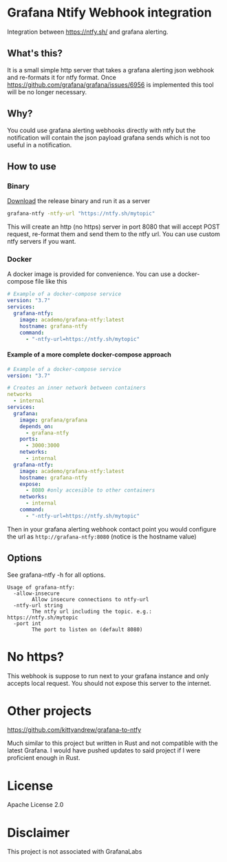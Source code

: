 # Grafana Ntify Webhook integration

Integration between https://ntfy.sh/ and grafana alerting.

## What's this?

It is a small simple http server that takes a grafana alerting json webhook and re-formats it for ntfy format.
Once https://github.com/grafana/grafana/issues/6956 is implemented this tool will be no longer necessary.

## Why?

You could use grafana alerting webhooks directly with ntfy but the notification will contain the json payload grafana sends which is not too useful in a notification.


## How to use

### Binary

[Download](https://github.com/academo/grafana-alerting-ntfy-webhook-integration/releases/) the release binary and run it as a server

```bash
grafana-ntfy -ntfy-url "https://ntfy.sh/mytopic"

```

This will create an http (no https) server in port 8080 that will accept POST request, re-format them and send them to the ntfy url. You can use custom ntfy servers if you want.

### Docker

A docker image is provided for convenience. You can use a docker-compose file like this

```yaml
# Example of a docker-compose service
version: "3.7"
services:
  grafana-ntfy:
    image: academo/grafana-ntfy:latest
    hostname: grafana-ntfy
    command:
      - "-ntfy-url=https://ntfy.sh/mytopic"
```

#### Example of a more complete docker-compose approach

```yaml
# Example of a docker-compose service
version: "3.7"

# Creates an inner network between containers
networks
  - internal
services:
  grafana:
    image: grafana/grafana
    depends_on:
      - grafana-ntfy
    ports:
      - 3000:3000
    networks:
      - internal
  grafana-ntfy:
    image: academo/grafana-ntfy:latest
    hostname: grafana-ntfy
    expose:
      - 8080 #only accesible to other containers
    networks:
      - internal
    command:
      - "-ntfy-url=https://ntfy.sh/mytopic"
```

Then in your grafana alerting webhook contact point you would configure the url as `http://grafana-ntfy:8080` (notice is the hostname value)

## Options

See grafana-ntfy -h for all options.

```
Usage of grafana-ntfy:
  -allow-insecure
        Allow insecure connections to ntfy-url
  -ntfy-url string
        The ntfy url including the topic. e.g.: https://ntfy.sh/mytopic
  -port int
        The port to listen on (default 8080)
```

# No https?

This webhook is suppose to run next to your grafana instance and only accepts local request. You should not expose this server to the internet.

# Other projects

https://github.com/kittyandrew/grafana-to-ntfy

Much similar to this project but written in Rust and not compatible with the latest Grafana. I would have pushed updates to said project if I were proficient enough in Rust.

# License

Apache License 2.0

# Disclaimer

This project is not associated with GrafanaLabs
